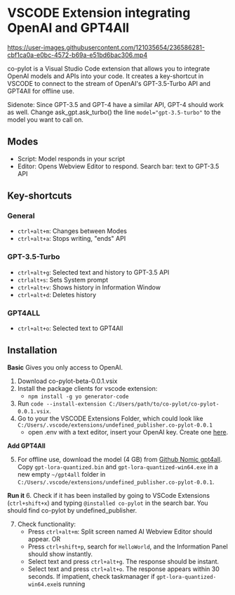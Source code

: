 # VSCODE Extension integrating OpenAI and GPT4All


https://user-images.githubusercontent.com/121035654/236586281-cbf1ca0a-e0bc-4572-b69a-e51bd6bac306.mp4


co-pylot is a Visual Studio Code extension that allows you to integrate OpenAI models and APIs into your code. It creates a key-shortcut in VSCODE to connect to the stream of OpenAI's GPT-3.5-Turbo API and GPT4All for offline use.

Sidenote: Since GPT-3.5 and GPT-4 have a similar API, GPT-4 should work as well. Change ask_gpt.ask_turbo() the line `model="gpt-3.5-turbo"` to the model you want to call on. 

## Modes

- Script: Model responds in your script
- Editor: Opens Webview Editor to respond. Search bar: text to GPT-3.5 API

## Key-shortcuts

### General

- `ctrl+alt+m`: Changes between Modes
- `ctrl+alt+a`: Stops writing, "ends" API

### GPT-3.5-Turbo

- `ctrl+alt+g`: Selected text and history to GPT-3.5 API
- `ctrlalt+s`: Sets System prompt
- `ctrl+alt+v`: Shows history in Information Window
- `ctrl+alt+d`: Deletes history

### GPT4ALL

- `ctrl+alt+o`: Selected text to GPT4All

## Installation
**Basic**
Gives you only access to OpenAI.

1. Download co-pylot-beta-0.0.1.vsix
2. Install the package clients for vscode extension:
   - `npm install -g yo generator-code`
3. Run `code --install-extension C:/Users/path/to/co-pylot/co-pylot-0.0.1.vsix`.
4. Go to your the VSCODE Extensions Folder, which could look like `C:/Users/.vscode/extensions/undefined_publisher.co-pylot-0.0.1`
   - open .env with a text editor, insert your OpenAI key. Create one [here](https://platform.openai.com/account/api-keys).



**Add GPT4All**

5. For offline use, download the model (4 GB) from [Github Nomic gpt4all](https://github.com/nomic-ai/gpt4all). Copy `gpt-lora-quantized.bin` and `gpt-lora-quantized-win64.exe` in a new empty `~/gpt4all` folder in `C:/Users/.vscode/extensions/undefined_publisher.co-pylot-0.0.1`.


**Run it**
6. Check if it has been installed by going to  VSCode Extensions (`ctrl+shift+x`) and typing `@installed co-pylot` in the search bar. You should find co-pylot by undefined_publisher.

7. Check functionality:
   - Press `ctrl+alt+m`: Split screen named AI Webview Editor should appear.
   OR
   - Press `ctrl+shift+p`, search for `HelloWorld`, and the Information Panel should show instantly.
    - Select text and press `ctrl+alt+g`. The response should be instant.
    - Select text and press `ctrl+alt+o`. The response appears within 30 seconds. If impatient, check taskmanager if `gpt-lora-quantized-win64.exe`is running
